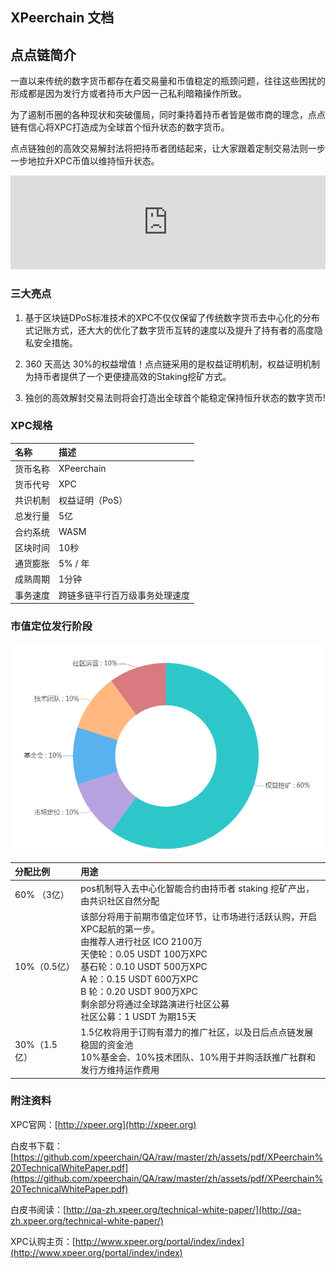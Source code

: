 ## XPeerchain 文档

## 点点链简介

  一直以来传统的数字货币都存在着交易量和币值稳定的瓶颈问题，往往这些困扰的形成都是因为发行方或者持币大户因一己私利暗箱操作所致。

  为了遏制币圈的各种现状和突破僵局，同时秉持着持币者皆是做市商的理念，点点链有信心将XPC打造成为全球首个恒升状态的数字货币。
  
  点点链独创的高效交易解封法将把持币者团结起来，让大家跟着定制交易法则一步一步地拉升XPC币值以维持恒升状态。
        
<iframe height=25% width=100% src='http://player.youku.com/embed/XNDI5NzUxNDY3Ng==' frameborder=0 'allowfullscreen'></iframe>

### 三大亮点

  1) 基于区块链DPoS标准技术的XPC不仅仅保留了传统数字货币去中心化的分布式记账方式，还大大的优化了数字货币互转的速度以及提升了持有者的高度隐私安全措施。

  2) 360 天高达 30%的权益增值！点点链采用的是权益证明机制，权益证明机制为持币者提供了一个更便捷高效的Staking挖矿方式。

  3) 独创的高效解封交易法则将会打造出全球首个能稳定保持恒升状态的数字货币!


### XPC规格


|  名称   | 描述   | 
|:----|:----|
| 货币名称   | XPeerchain   | 
| 货币代号   | XPC   | 
| 共识机制   | 权益证明（PoS） | 
| 总发行量   | 5亿   | 
| 合约系统   | WASM  | 
| 区块时间   | 10秒 | 
| 通货膨胀   | 5% / 年  | 
| 成熟周期   | 1分钟  | 
| 事务速度   | 跨链多链平行百万级事务处理速度 | 

### 市值定位发行阶段

![XPC分配](assets/images/index_1.png)

| 分配比例   | 用途   | 
|:----|:----|
| 60% （3亿）   | pos机制导入去中心化智能合约由持币者 staking 挖矿产出，由共识社区自然分配   | 
| 10%（0.5亿）   | 该部分将用于前期市值定位环节，让市场进行活跃认购，开启XPC起航的第一步。<br>由推荐人进行社区 ICO 2100万<br>天使轮：0.05  USDT     100万XPC<br>基石轮：0.10  USDT     500万XPC<br>A     轮：0.15  USDT     600万XPC<br>B     轮：0.20  USDT     900万XPC<br>剩余部分将通过全球路演进行社区公募<br>社区公募：1 USDT  为期15天   | 
| 30%（1.5 亿）   | 1.5亿枚将用于订购有潜力的推广社区，以及日后点点链发展稳固的资金池<br>10%基金会、10%技术团队、10%用于并购活跃推广社群和发行方维持运作费用   | 


### 附注资料

XPC官网：[http://xpeer.org](http://xpeer.org)

白皮书下载：[https://github.com/xpeerchain/QA/raw/master/zh/assets/pdf/XPeerchain%20TechnicalWhitePaper.pdf](https://github.com/xpeerchain/QA/raw/master/zh/assets/pdf/XPeerchain%20TechnicalWhitePaper.pdf)

白皮书阅读：[http://qa-zh.xpeer.org/technical-white-paper/](http://qa-zh.xpeer.org/technical-white-paper/)

XPC认购主页：[http://www.xpeer.org/portal/index/index](http://www.xpeer.org/portal/index/index)

